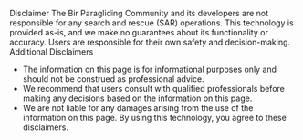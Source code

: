 Disclaimer
The Bir Paragliding Community and its developers are not responsible for any search and rescue (SAR) operations. This technology is provided as-is, and we make no guarantees about its functionality or accuracy. Users are responsible for their own safety and decision-making.
Additional Disclaimers
 * The information on this page is for informational purposes only and should not be construed as professional advice.
 * We recommend that users consult with qualified professionals before making any decisions based on the information on this page.
 * We are not liable for any damages arising from the use of the information on this page.
By using this technology, you agree to these disclaimers.
